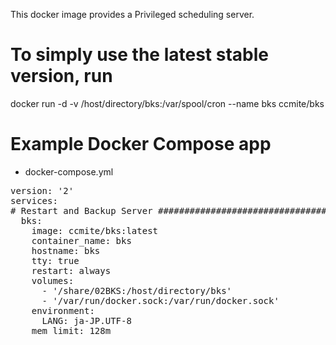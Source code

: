 This docker image provides a Privileged scheduling server.


# To simply use the latest stable version, run
docker run -d -v /host/directory/bks:/var/spool/cron --name bks ccmite/bks


# Example Docker Compose app

* docker-compose.yml

<pre>
version: '2'
services:
# Restart and Backup Server ###################################################
  bks:
    image: ccmite/bks:latest
    container_name: bks
    hostname: bks
    tty: true
    restart: always
    volumes:
      - '/share/02BKS:/host/directory/bks'
      - '/var/run/docker.sock:/var/run/docker.sock'
    environment:
      LANG: ja-JP.UTF-8
    mem_limit: 128m
</pre>
